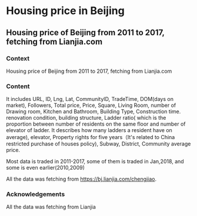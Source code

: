 # Housing price in Beijing
## Housing price of Beijing from 2011 to 2017, fetching from Lianjia.com

### Context
Housing price of Beijing from 2011 to 2017, fetching from Lianjia.com

### Content
It includes URL, ID, Lng, Lat, CommunityID, TradeTime, DOM(days on market), Followers, Total price, Price, Square, Living Room, number of Drawing room, Kitchen and Bathroom, Building Type, Construction time. renovation condition, building structure, Ladder ratio( which is the proportion between number of residents on the same floor and number of elevator of ladder. It describes how many ladders a resident have on average), elevator, Property rights for five years（It's related to China restricted purchase of houses policy), Subway, District, Community average price.

Most data is traded in 2011-2017, some of them is traded in Jan,2018, and some is even earlier(2010,2009)

All the data was fetching from https://bj.lianjia.com/chengjiao.

### Acknowledgements
All the data was fetching from Lianjia
